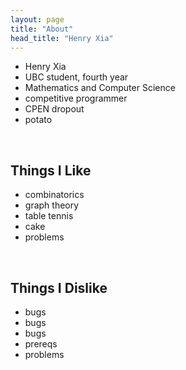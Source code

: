 ```yaml
---
layout: page
title: "About"
head_title: "Henry Xia"
---
```


- Henry Xia
- UBC student, fourth year
- Mathematics and Computer Science
- competitive programmer
- CPEN dropout
- potato

<br/>

## Things I Like

- combinatorics
- graph theory
- table tennis
- cake
- problems

<br/>

## Things I Dislike

- bugs
- bugs
- bugs
- prereqs
- problems

<br/>

